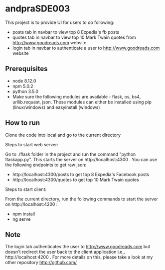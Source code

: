 # andpraSDE003

This project is to provide UI for users to do following:
- posts tab in navbar to view top 8 Expedia's fb posts
- quotes tab in navbar to view top 10 Mark Twain quotes from http://www.goodreads.com website
- login tab in navbar to authenticate a user to http://www.goodreads.com website


## Prerequisites

- node 8.12.0
- npm 5.0.2
- python 3.5.0
- Make sure the following modules are available - flask, os, bs4, urllib.request, json. These modules can either be installed using pip (linux/windows) and easyinstall (windows)


## How to run

Clone the code into local and go to the current directory

Steps to start web server:

Go to ./flask folder in the project and run the command "python flaskapp.py". This starts the server on http://localhost:4300 . You can use the following endpoints to get raw json:
- http://localhost:4300/posts to get top 8 Expedia's Facebook posts
- http://localhost:4300/quotes to get top 10 Mark Twain quotes
	

Steps to start client:

From the current directory, run the following commands  to start the server on http://localhost:4200 :
- npm install
- ng serve


## Note
The login tab authenticates the user to http://www.goodreads.com but doesn't redirect the user back to the client application i.e., http://localhost:4200 . For more details on this, please take a look at my other repository http://github.com/
